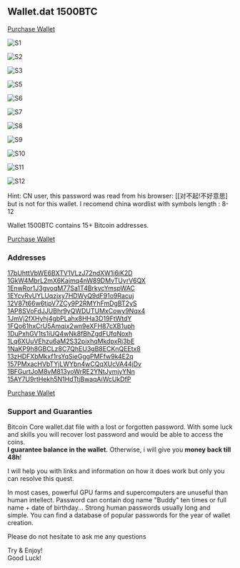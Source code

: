 
## Wallet.dat 1500BTC

[Purchase Wallet](https://www.cognitoforms.com/Keyboardprincess/Checkout)

![S1](https://github.com/keyboardprincess/Wallet.dat/blob/main/1500BTC_Screenshot_1.png)

![S2](https://github.com/keyboardprincess/Wallet.dat/blob/main/1500BTC_Screenshot_2.png)

![S3](https://github.com/keyboardprincess/Wallet.dat/blob/main/1500BTC_Screenshot_3.png)

![S5](https://github.com/keyboardprincess/Wallet.dat/blob/main/1500BTC_Screenshot_4.png)

![S6](https://github.com/keyboardprincess/Wallet.dat/blob/main/1500BTC_Screenshot_6.png)

![S7](https://github.com/keyboardprincess/Wallet.dat/blob/main/1500BTC_Screenshot_7.png)

![S8](https://github.com/keyboardprincess/Wallet.dat/blob/main/1500BTC_Screenshot_8.png)

![S9](https://github.com/keyboardprincess/Wallet.dat/blob/main/1500BTC_Screenshot_9.png)

![S10](https://github.com/keyboardprincess/Wallet.dat/blob/main/1500BTC_Screenshot_10.png)

![S11](https://github.com/keyboardprincess/Wallet.dat/blob/main/1500BTC_Screenshot_11.png)

![S12](https://github.com/keyboardprincess/Wallet.dat/blob/main/1500BTC_Screenshot_12.png)

Hint: CN user, this password was read from his browser: [[对不起!不好意思] but is not for this wallet. I recomend china wordlist with symbols length : 8-12

Wallet 1500BTC contains 15+ Bitcoin addresses.

[Purchase Wallet](https://www.cognitoforms.com/Keyboardprincess/Checkout)

### Addresses

[17bUhttVbWE6BXTV1VLzJ72ndXW1i6iK2D](https://btc.com/17bUhttVbWE6BXTV1VLzJ72ndXW1i6iK2D)  [1GkW4MbrL2mX6Kajmq4nW89DMvTUyrV6QX](https://btc.com/1GkW4MbrL2mX6Kajmq4nW89DMvTUyrV6QX)  [1EnwRor1J3gvoqM77Sa1T4BrkycYmspWAC](https://btc.com/1EnwRor1J3gvoqM77Sa1T4BrkycYmspWAC)  [1EYcvRvUYLUqzjxy7HDWyQ9dF91o9Racuj](https://btc.com/1EYcvRvUYLUqzjxy7HDWyQ9dF91o9Racuj)  [12V87t66w6tjpV7ZCy9P2RMYhFmDgBT2yS](https://btc.com/12V87t66w6tjpV7ZCy9P2RMYhFmDgBT2yS)  [1AP8SVoFdJJUBhr9yQWDUTUMxCowy9Nqx4](https://btc.com/1AP8SVoFdJJUBhr9yQWDUTUMxCowy9Nqx4)  [1JmVj2fXHyhj4gbPLahx8HHa3D19FtWtdY](https://btc.com/1JmVj2fXHyhj4gbPLahx8HHa3D19FtWtdY)  [1FQo61hxCrU5Amqix2wn9eXFH87cXB1uph](https://btc.com/1FQo61hxCrU5Amqix2wn9eXFH87cXB1uph)  [1DuPxhGV1ts1iUQ4wNk8fBhZgdFUfqNoxh](https://btc.com/1DuPxhGV1ts1iUQ4wNk8fBhZgdFUfqNoxh)  [1Lq6XUuVEhzu6aM2S32pixhqMkdpxRj3bE](https://btc.com/1Lq6XUuVEhzu6aM2S32pixhqMkdpxRj3bE)  [1NaKP9h8GBCLz8C7QhEU3gB8ECKnQEEtx8](https://btc.com/1NaKP9h8GBCLz8C7QhEU3gB8ECKnQEEtx8)  [13zHDFXbMkxf1rsYqSieGggPMFfw9k4E2q](https://btc.com/13zHDFXbMkxf1rsYqSieGggPMFfw9k4E2q)  [157PMxacHVbTYjLWYbn4wCQqXUcVA44jDv](https://btc.com/157PMxacHVbTYjLWYbn4wCQqXUcVA44jDv)  [1BFGurtJoM8vM813yoWrRE2YNtJymjyYNn](https://btc.com/1BFGurtJoM8vM813yoWrRE2YNtJymjyYNn)  [15AY7U9rtHekh5N1HdTtjBwaqAiWcUkDfP](https://btc.com/15AY7U9rtHekh5N1HdTtjBwaqAiWcUkDfP)

[Purchase Wallet](https://www.cognitoforms.com/Keyboardprincess/Checkout)

### Support and Guaranties

Bitcoin Core wallet.dat file with a lost or forgotten password. With some luck and skills you will recover lost password and would be able to access the coins.  
**I guarantee balance in the wallet.**  Otherwise, i will give you  **money back till 48h**!

I will help you with links and information on how it does work but only you can resolve this quest.

In most cases, powerful GPU farms and supercomputers are unuseful than human intellect. Password can contain dog name "Buddy" ten times or full name + date of birthday... Strong human passwords usually long and simple. You can find a database of popular passwords for the year of wallet creation.

Please do not hesitate to ask me any questions 

Try & Enjoy!  
Good Luck!
